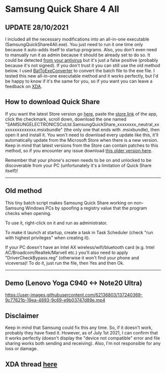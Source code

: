 # Samsung Quick Share 4 All
## UPDATE 28/10/2021
I included all the necessary modifications into an all-in-one executable (SamsungQuickShare4All.exe). You just need to run it one time only because it auto-adds itself to startup programs. Also, you don't even need to manually run it as admin because it should be already set to do so. It could be detected [from your antivirus](https://www.virustotal.com/gui/file/9063c9937d2036eab1a15d8b2b876b51b78912ed75225bf38b7eee7f3d3f7c27) but it's just a false positive (probably because it's not signed). If you don't trust it you can still use the old method below. I used [BatToExeConverter](https://bat-to-exe-converter-x64.en.softonic.com/) to convert the batch file to the exe file. I tested this new all-in-one executable method and it works perfectly, but I'd be happy to know if it's the same for you, so if you want you can leave a feedback on [XDA](https://forum.xda-developers.com/t/samsung-quick-share-4-all-use-it-on-non-samsung-pcs.4347077/).

## How to download Quick Share
If you want the latest Store version go [here](https://store.rg-adguard.net/), paste the [store link](https://www.microsoft.com/en-us/p/quick-share/9pctgdfxvzlj) of the app, click the checkmark, scroll down, download the one named "SAMSUNGELECTRONICSCoLtd.SamsungQuickShare_xxxxxxxx_neutral_xxxxxxxxxxxxxxx.msixbundle" (the only one that ends with .msixbundle), then open it and install it. You won't need to download every update like this, it'll automatically update from the Microsoft Store when there is a new version. Keep in mind that latest versions from the Store can contain patches to this method, so if you encounter any issue download [this older version here](https://mega.nz/file/9B4myBTS#iWj3krlMOrKTnTPfEw_qH93RoddJydzxpnPVeAgPKiQ).

Remember that your phone's screen needs to be on and unlocked to be discoverable from your PC (unfortunately it's a limitation of Quick Share itself)!
___
## Old method
This tiny batch script makes Samsung Quick Share working on non-Samsung Windows PCs by spoofing a registry value that the program checks when opening.

To use it, right-click on it and run as administrator.

To make it launch at startup, create a task in Task Scheduler (check "run with highest privileges" when creating it).

If your PC doesn't have an Intel AX wireless/wifi/bluetooth card (e.g. Intel AC/Broadcom/Realtek/Marvell etc.) you'll also need to apply "DriverCheckBypass.reg" (otherwise it won't find your phone and viceversa)! To do it, just run the file, then Yes and then Ok.
___
## Demo (Lenovo Yoga C940 <-> Note20 Ultra)
https://user-images.githubusercontent.com/62136803/137240369-9c77621b-19ea-4893-9c69-e9b03747d89e.mp4

## Disclaimer
Keep in mind that Samsung could fix this any time. So, if it doesn't work, probably they have fixed it. However, as of July 1st 2021, I can confirm that it works perfectly (doesn't display the "device not compatible" error and file sharing works both sending and receiving). Also, I'm not responsible for any loss or damage.

## XDA thread [here](https://forum.xda-developers.com/t/samsung-quick-share-4-all-use-it-on-non-samsung-pcs.4347077/)
